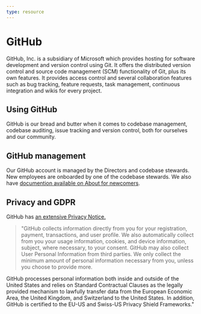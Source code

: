```yaml
---
type: resource
---
```


# GitHub

GitHub, Inc. is a subsidiary of Microsoft which provides hosting for software development and version control using Git. It offers the distributed version control and source code management (SCM) functionality of Git, plus its own features. It provides access control and several collaboration features such as bug tracking, feature requests, task management, continuous integration and wikis for every project.

## Using GitHub

GitHub is our bread and butter when it comes to codebase management, codebase auditing, issue tracking and version control, both for ourselves and our community.

## GitHub management

Our GitHub account is managed by the Directors and codebase stewards. New employees are onboarded by one of the codebase stewards. We also have [documention available on About for newcomers](../trainings/github-for-newcomers.md).

## Privacy and GDPR

GitHub has [an extensive Privacy Notice.](https://docs.github.com/en/free-pro-team@latest/github/site-policy/github-privacy-statement)
> "GitHub collects information directly from you for your registration, payment, transactions, and user profile. We also automatically collect from you your usage information, cookies, and device information, subject, where necessary, to your consent. GitHub may also collect User Personal Information from third parties. We only collect the minimum amount of personal information necessary from you, unless you choose to provide more.

GitHub processes personal information both inside and outside of the United States and relies on Standard Contractual Clauses as the legally provided mechanism to lawfully transfer data from the European Economic Area, the United Kingdom, and Switzerland to the United States. In addition, GitHub is certified to the EU-US and Swiss-US Privacy Shield Frameworks."
